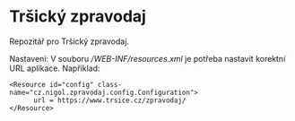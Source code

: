 # Tršický zpravodaj
Repozitář pro Tršický zpravodaj.

Nastavení:
V souboru _/WEB-INF/resources.xml_ je potřeba nastavit korektní URL aplikace. Například:

```
<Resource id="config" class-name="cz.nigol.zpravodaj.config.Configuration">
      url = https://www.trsice.cz/zpravodaj/
</Resource>
```